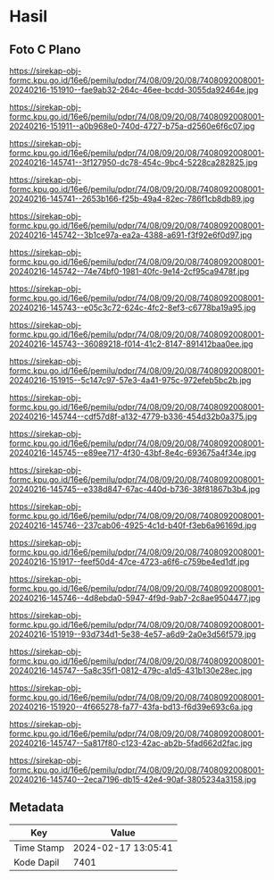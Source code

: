 # Hasil

## Foto C Plano

https://sirekap-obj-formc.kpu.go.id/16e6/pemilu/pdpr/74/08/09/20/08/7408092008001-20240216-151910--fae9ab32-264c-46ee-bcdd-3055da92464e.jpg

https://sirekap-obj-formc.kpu.go.id/16e6/pemilu/pdpr/74/08/09/20/08/7408092008001-20240216-151911--a0b968e0-740d-4727-b75a-d2560e6f6c07.jpg

https://sirekap-obj-formc.kpu.go.id/16e6/pemilu/pdpr/74/08/09/20/08/7408092008001-20240216-145741--3f127950-dc78-454c-9bc4-5228ca282825.jpg

https://sirekap-obj-formc.kpu.go.id/16e6/pemilu/pdpr/74/08/09/20/08/7408092008001-20240216-145741--2653b166-f25b-49a4-82ec-786f1cb8db89.jpg

https://sirekap-obj-formc.kpu.go.id/16e6/pemilu/pdpr/74/08/09/20/08/7408092008001-20240216-145742--3b1ce97a-ea2a-4388-a691-f3f92e6f0d97.jpg

https://sirekap-obj-formc.kpu.go.id/16e6/pemilu/pdpr/74/08/09/20/08/7408092008001-20240216-145742--74e74bf0-1981-40fc-9e14-2cf95ca9478f.jpg

https://sirekap-obj-formc.kpu.go.id/16e6/pemilu/pdpr/74/08/09/20/08/7408092008001-20240216-145743--e05c3c72-624c-4fc2-8ef3-c6778ba19a95.jpg

https://sirekap-obj-formc.kpu.go.id/16e6/pemilu/pdpr/74/08/09/20/08/7408092008001-20240216-145743--36089218-f014-41c2-8147-891412baa0ee.jpg

https://sirekap-obj-formc.kpu.go.id/16e6/pemilu/pdpr/74/08/09/20/08/7408092008001-20240216-151915--5c147c97-57e3-4a41-975c-972efeb5bc2b.jpg

https://sirekap-obj-formc.kpu.go.id/16e6/pemilu/pdpr/74/08/09/20/08/7408092008001-20240216-145744--cdf57d8f-a132-4779-b336-454d32b0a375.jpg

https://sirekap-obj-formc.kpu.go.id/16e6/pemilu/pdpr/74/08/09/20/08/7408092008001-20240216-145745--e89ee717-4f30-43bf-8e4c-693675a4f34e.jpg

https://sirekap-obj-formc.kpu.go.id/16e6/pemilu/pdpr/74/08/09/20/08/7408092008001-20240216-145745--e338d847-67ac-440d-b736-38f81867b3b4.jpg

https://sirekap-obj-formc.kpu.go.id/16e6/pemilu/pdpr/74/08/09/20/08/7408092008001-20240216-145746--237cab06-4925-4c1d-b40f-f3eb6a96169d.jpg

https://sirekap-obj-formc.kpu.go.id/16e6/pemilu/pdpr/74/08/09/20/08/7408092008001-20240216-151917--feef50d4-47ce-4723-a6f6-c759be4ed1df.jpg

https://sirekap-obj-formc.kpu.go.id/16e6/pemilu/pdpr/74/08/09/20/08/7408092008001-20240216-145746--4d8ebda0-5947-4f9d-9ab7-2c8ae9504477.jpg

https://sirekap-obj-formc.kpu.go.id/16e6/pemilu/pdpr/74/08/09/20/08/7408092008001-20240216-151919--93d734d1-5e38-4e57-a6d9-2a0e3d56f579.jpg

https://sirekap-obj-formc.kpu.go.id/16e6/pemilu/pdpr/74/08/09/20/08/7408092008001-20240216-145747--5a8c35f1-0812-479c-a1d5-431b130e28ec.jpg

https://sirekap-obj-formc.kpu.go.id/16e6/pemilu/pdpr/74/08/09/20/08/7408092008001-20240216-151920--4f665278-fa77-43fa-bd13-f6d39e693c6a.jpg

https://sirekap-obj-formc.kpu.go.id/16e6/pemilu/pdpr/74/08/09/20/08/7408092008001-20240216-145747--5a817f80-c123-42ac-ab2b-5fad662d2fac.jpg

https://sirekap-obj-formc.kpu.go.id/16e6/pemilu/pdpr/74/08/09/20/08/7408092008001-20240216-145740--2eca7196-db15-42e4-90af-3805234a3158.jpg


## Metadata

| Key        | Value               |
| ---------- | ------------------- |
| Time Stamp | 2024-02-17 13:05:41 |
| Kode Dapil | 7401                |



